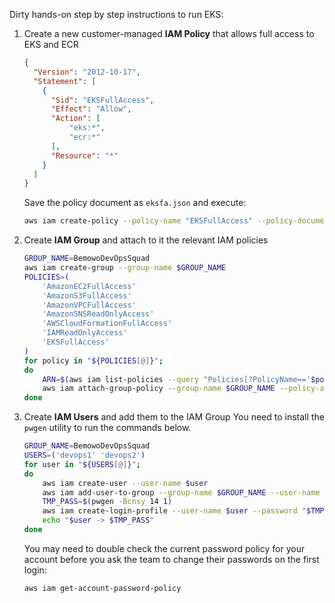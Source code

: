 Dirty hands-on step by step instructions to run EKS:

1. Create a new customer-managed **IAM Policy** that allows full access to EKS and ECR
    ```json
    {
      "Version": "2012-10-17",
      "Statement": [
        {
          "Sid": "EKSFullAccess",
          "Effect": "Allow",
          "Action": [
              "eks:*",
              "ecr:*"
          ],
          "Resource": "*"
        }
      ]
    }
    ```
    Save the policy document as `eksfa.json` and execute:
    ```bash
    aws iam create-policy --policy-name "EKSFullAccess" --policy-document file://eksfa.json
    ```
2. Create **IAM Group** and attach to it the relevant IAM policies
    ```bash
    GROUP_NAME=BemowoDevOpsSquad
    aws iam create-group --group-name $GROUP_NAME
    POLICIES=(
        'AmazonEC2FullAccess' 
        'AmazonS3FullAccess' 
        'AmazonVPCFullAccess' 
        'AmazonSNSReadOnlyAccess'
        'AWSCloudFormationFullAccess'
        'IAMReadOnlyAccess' 
        'EKSFullAccess'
    )
    for policy in "${POLICIES[@]}";
    do
        ARN=$(aws iam list-policies --query "Policies[?PolicyName=='$policy'].Arn" --output text)
        aws iam attach-group-policy --group-name $GROUP_NAME --policy-arn $ARN
    done
    ```
3. Create **IAM Users** and add them to the IAM Group
    You need to install the `pwgen` utility to run the commands below.
    ```bash
    GROUP_NAME=BemowoDevOpsSquad
    USERS=('devops1' 'devops2')
    for user in "${USERS[@]}";
    do
        aws iam create-user --user-name $user
        aws iam add-user-to-group --group-name $GROUP_NAME --user-name $user
        TMP_PASS=$(pwgen -Bcnsy 14 1)
        aws iam create-login-profile --user-name $user --password "$TMP_PASS" --password-reset-required
        echo "$user -> $TMP_PASS"
    done
    ```
    You may need to double check the current password policy for your account before you ask the team to change their passwords on the first login:
    ```bash
    aws iam get-account-password-policy
    ```
